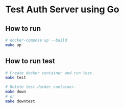 # Test Auth Server using Go

## How to run

```bash
# docker-compose up --build
make up
```

## How to run test

```bash
# Create docker container and run test.
make test

# Delete test docker container.
make down
# or
make downtest
```